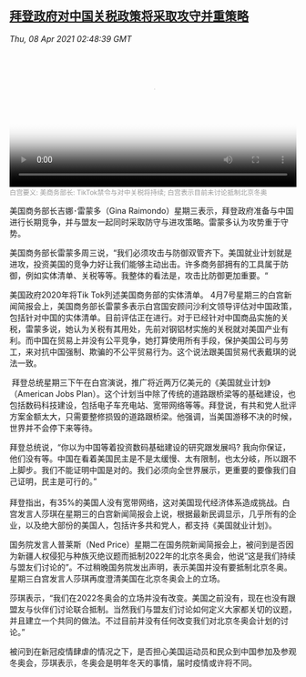 <!--1617850742000-->
[拜登政府对中国关税政策将采取攻守并重策略](https://www.voachinese.com/a/biden-on-china-20210407/5845202.html)
------

<div><i>Thu, 08 Apr 2021 02:48:39 GMT</i></div><video poster="https://images.weserv.nl?url=gdb.voanews.com/7fd1953d-5581-4e17-8d9d-e8326256c037_tv_r1_s_w900.jpg" src="https://av.voanews.com/Videoroot/Pangeavideo/2021/04/7/7f/7fd1953d-5581-4e17-8d9d-e8326256c037_240p.mp4" style="width:100%" controls></video><div><small style="color: #999;">白宫要义: 美商务部长: TikTok禁令与对中关税将持续; 白宫表示目前未讨论抵制北京冬奥</small></div><p>美国商务部长吉娜･雷蒙多（Gina Raimondo）星期三表示，拜登政府准备与中国进行长期竞争，并与盟友一起同时采取防守与进攻策略。雷蒙多认为攻势重于守势。</p><p>美国商务部长雷蒙多周三说，“我们必须攻击与防御双管齐下。美国就业计划就是进攻，投资美国的竞争力好让我们能够主动出击。许多商务部拥有的工具属于防御，例如实体清单、关税等等。我整体的看法是，攻击比防御更加重要。“</p><p>美国政府2020年将Tik Tok列述美国商务部的实体清单。 4月7号星期三的白宫新闻简报会上，美国商务部长雷蒙多表示白宫国安顾问沙利文领导评估对中国政策，包括针对中国的实体清单。目前评估正在进行。对于已经针对中国商品实施的关税，雷蒙多说，她认为关税有其用处，先前对钢铝材实施的关税就对美国产业有利。而中国在贸易上并没有公平竞争，她打算使用所有手段，保护美国公司与劳工，来对抗中国强制、欺骗的不公平贸易行为。这个说法跟美国贸易代表戴琪的说法一致。</p><p> 拜登总统星期三下午在白宫演说，推广将近两万亿美元的《美国就业计划》（American Jobs Plan）。这个计划当中除了传统的道路跟桥梁等的基础建设，也包括数码科技建设，包括电子车充电站、宽带网络等等。拜登说，有共和党人批评方案金额太大，只需要整修损毁的道路跟桥梁。他强调，当美国游移不决的时候，世界并不会停下来等待。</p><p>拜登总统说，“你以为中国等着投资数码基础建设的研究跟发展吗? 我向你保证，他们没有等。中国在看着美国民主是不是太缓慢、太有限制，也太分岐，所以跟不上脚步。我们不能证明中国是对的。我们必须向全世界展示，更重要的要像我们自己证明，民主是可行的。”<br /><br />拜登指出，有35%的美国人没有宽带网络，这对美国现代经济体系造成挑战。白宫发言人莎琪在星期三的白宫新闻简报会上说，根据最新民调显示，几乎所有的企业，以及绝大部份的美国人，包括许多共和党人，都支持《美国就业计划》。</p><p>国务院发言人普莱斯（Ned Price）星期二在国务院新闻简报会上，被问到是否因为新疆人权侵犯与种族灭绝议题而抵制2022年的北京冬奥会，他说“这是我们持续与盟友们讨论的”。不过稍晚国务院发出声明，表示美国并没有要抵制北京冬奥。星期三白宫发言人莎琪再度澄清美国在北京冬奥会上的立场。</p><p>莎琪表示，“我们在2022冬奥会的立场并没有改变。美国之前没有，现在也没有跟盟友与伙伴们讨论联合抵制。当然我们与盟友们讨论如何定义大家都关切的议题，并且建立一个共同的做法。不过目前并没有任何改变我们对北京冬奥会计划的讨论。”</p><p>被问到在新冠疫情肆虐的情况之下，是否担心美国运动员和民众到中国参加及参观冬奥会，莎琪表示，冬奥会是明年冬天的事情，届时疫情或许将不同。</p><p> </p>
